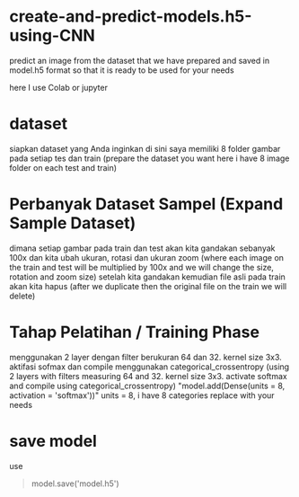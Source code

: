 # create-and-predict-models.h5-using-CNN
predict an image from the dataset that we have prepared and saved in model.h5 format so that it is ready to be used for your needs


here I use Colab or jupyter

# dataset 
siapkan dataset yang Anda inginkan di sini saya memiliki 8 folder gambar pada setiap tes dan train
(prepare the dataset you want here i have 8 image folder on each test and train)

# Perbanyak Dataset Sampel (Expand Sample Dataset)
dimana setiap gambar pada train dan test akan kita gandakan sebanyak 100x dan kita ubah ukuran, rotasi dan ukuran zoom (where each image on the train and test will be multiplied by 100x and we will change the size, rotation and zoom size)
setelah kita gandakan kemudian file asli pada train akan kita hapus
(after we duplicate then the original file on the train we will delete)

# Tahap Pelatihan / Training Phase
menggunakan 2 layer dengan filter berukuran 64 dan 32.  kernel size 3x3. aktifasi sofmax dan compile menggunakan categorical_crossentropy
(using 2 layers with filters measuring 64 and 32. kernel size 3x3. activate softmax and compile using categorical_crossentropy)
"model.add(Dense(units = 8, activation = 'softmax'))" units = 8, i have 8 categories replace with your needs

# save model
use 
> model.save('model.h5')
